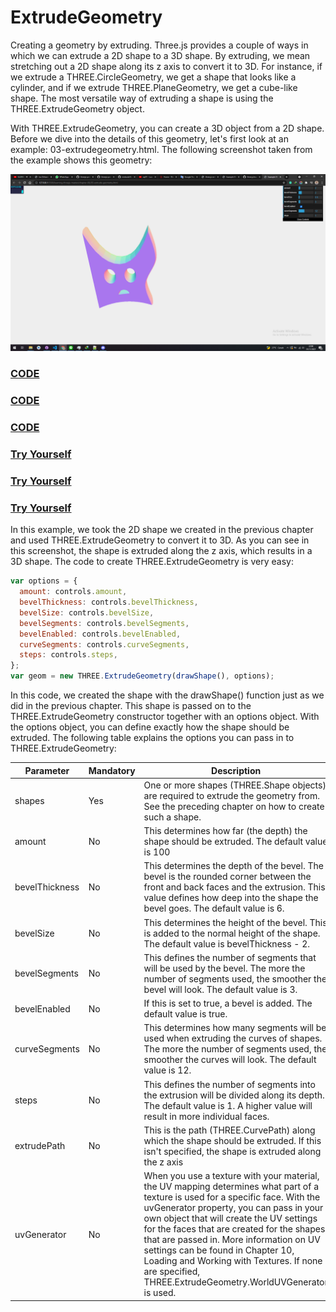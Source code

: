 # ExtrudeGeometry

Creating a geometry by extruding. Three.js provides a couple of ways in which we can extrude a 2D shape to a 3D shape. By extruding, we mean stretching out a 2D shape along its z axis to convert it to 3D. For instance, if we extrude a THREE.CircleGeometry, we get a shape that looks like a cylinder, and if we extrude THREE.PlaneGeometry, we get a cube-like shape. The most versatile way of extruding a shape is using the THREE.ExtrudeGeometry object.

With THREE.ExtrudeGeometry, you can create a 3D object from a 2D shape. Before we dive into the details of this geometry, let's first look at an example: 03-extrudegeometry.html. The following screenshot taken from the example shows this geometry:

<a href="../learning-threejs-master/chapter-06/03-extrude-geometry.html">
  <img src="../img/5.3.png">
</a>

<a href="../learning-threejs-master/chapter-06/03-extrude-geometry.html"><h3>CODE</h3></a>

<a href="../learning-threejs-master/chapter-06/03-extrude-geometry.html"><h3>CODE</h3></a>

<a href="../learning-threejs-master/chapter-06/03-extrude-geometry.html"><h3>CODE</h3></a>

<a href="https://cg2021c.github.io/threejs-presentation-anak-ambis/learning-threejs-master/chapter-06/03-extrude-geometry.html"><h3>Try Yourself</h3></a>

<a href="https://cg2021c.github.io/threejs-presentation-anak-ambis/learning-threejs-master/chapter-06/03-extrude-geometry.html"><h3>Try Yourself</h3></a>

<a href="https://cg2021c.github.io/threejs-presentation-anak-ambis/learning-threejs-master/chapter-06/03-extrude-geometry.html"><h3>Try Yourself</h3></a>

In this example, we took the 2D shape we created in the previous chapter and used THREE.ExtrudeGeometry to convert it to 3D. As you can see in this screenshot, the shape is extruded along the z axis, which results in a 3D shape. The code to create THREE.ExtrudeGeometry is very easy:

```js
var options = {
  amount: controls.amount,
  bevelThickness: controls.bevelThickness,
  bevelSize: controls.bevelSize,
  bevelSegments: controls.bevelSegments,
  bevelEnabled: controls.bevelEnabled,
  curveSegments: controls.curveSegments,
  steps: controls.steps,
};
var geom = new THREE.ExtrudeGeometry(drawShape(), options);
```

In this code, we created the shape with the drawShape() function just as we did in the previous chapter. This shape is passed on to the THREE.ExtrudeGeometry constructor together with an options object. With the options object, you can define exactly how the shape should be extruded. The following table explains the options you can pass in
to THREE.ExtrudeGeometry:

| Parameter      | Mandatory | Description                                                                                                                                                                                                                                                                                                                                                                                                                                                      |
| -------------- | --------- | ---------------------------------------------------------------------------------------------------------------------------------------------------------------------------------------------------------------------------------------------------------------------------------------------------------------------------------------------------------------------------------------------------------------------------------------------------------------- |
| shapes         | Yes       | One or more shapes (THREE.Shape objects) are required to extrude the geometry from. See the preceding chapter on how to create such a shape.                                                                                                                                                                                                                                                                                                                     |
| amount         | No        | This determines how far (the depth) the shape should be extruded. The default value is 100                                                                                                                                                                                                                                                                                                                                                                       |
| bevelThickness | No        | This determines the depth of the bevel. The bevel is the rounded corner between the front and back faces and the extrusion. This value defines how deep into the shape the bevel goes. The default value is 6.                                                                                                                                                                                                                                                   |
| bevelSize      | No        | This determines the height of the bevel. This is added to the normal height of the shape. The default value is bevelThickness - 2.                                                                                                                                                                                                                                                                                                                               |
| bevelSegments  | No        | This defines the number of segments that will be used by the bevel. The more the number of segments used, the smoother the bevel will look. The default value is 3.                                                                                                                                                                                                                                                                                              |
| bevelEnabled   | No        | If this is set to true, a bevel is added. The default value is true.                                                                                                                                                                                                                                                                                                                                                                                             |
| curveSegments  | No        | This determines how many segments will be used when extruding the curves of shapes. The more the number of segments used, the smoother the curves will look. The default value is 12.                                                                                                                                                                                                                                                                            |
| steps          | No        | This defines the number of segments into the extrusion will be divided along its depth. The default value is 1. A higher value will result in more individual faces.                                                                                                                                                                                                                                                                                             |
| extrudePath    | No        | This is the path (THREE.CurvePath) along which the shape should be extruded. If this isn't specified, the shape is extruded along the z axis                                                                                                                                                                                                                                                                                                                     |
| uvGenerator    | No        | When you use a texture with your material, the UV mapping determines what part of a texture is used for a specific face. With the uvGenerator property, you can pass in your own object that will create the UV settings for the faces that are created for the shapes that are passed in. More information on UV settings can be found in Chapter 10, Loading and Working with Textures. If none are specified, THREE.ExtrudeGeometry.WorldUVGenerator is used. |
